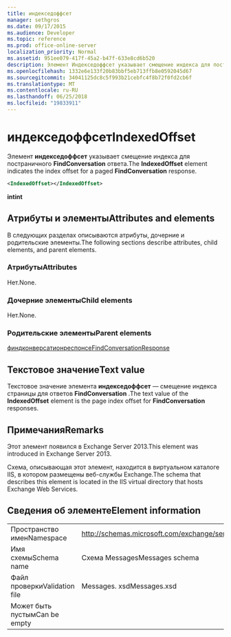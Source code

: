 ```yaml
---
title: индекседоффсет
manager: sethgros
ms.date: 09/17/2015
ms.audience: Developer
ms.topic: reference
ms.prod: office-online-server
localization_priority: Normal
ms.assetid: 951ee079-417f-45a2-b47f-633e8cd6b520
description: Элемент Индекседоффсет указывает смещение индекса для постраничного FindConversation ответа.
ms.openlocfilehash: 1332e6e133f20b83bbf5eb713ffb8e0592045d67
ms.sourcegitcommit: 34041125dc8c5f993b21cebfc4f8b72f0fd2cb6f
ms.translationtype: MT
ms.contentlocale: ru-RU
ms.lasthandoff: 06/25/2018
ms.locfileid: "19833911"
---
```

# <a name="indexedoffset"></a><span data-ttu-id="f9d4c-103">индекседоффсет</span><span class="sxs-lookup"><span data-stu-id="f9d4c-103">IndexedOffset</span></span>

<span data-ttu-id="f9d4c-104">Элемент **индекседоффсет** указывает смещение индекса для постраничного **FindConversation** ответа.</span><span class="sxs-lookup"><span data-stu-id="f9d4c-104">The **IndexedOffset** element indicates the index offset for a paged **FindConversation** response.</span></span> 
  
```XML
<IndexedOffset></IndexedOffset>
```

 <span data-ttu-id="f9d4c-105">**int**</span><span class="sxs-lookup"><span data-stu-id="f9d4c-105">**int**</span></span>
## <a name="attributes-and-elements"></a><span data-ttu-id="f9d4c-106">Атрибуты и элементы</span><span class="sxs-lookup"><span data-stu-id="f9d4c-106">Attributes and elements</span></span>

<span data-ttu-id="f9d4c-107">В следующих разделах описываются атрибуты, дочерние и родительские элементы.</span><span class="sxs-lookup"><span data-stu-id="f9d4c-107">The following sections describe attributes, child elements, and parent elements.</span></span>
  
### <a name="attributes"></a><span data-ttu-id="f9d4c-108">Атрибуты</span><span class="sxs-lookup"><span data-stu-id="f9d4c-108">Attributes</span></span>

<span data-ttu-id="f9d4c-109">Нет.</span><span class="sxs-lookup"><span data-stu-id="f9d4c-109">None.</span></span>
  
### <a name="child-elements"></a><span data-ttu-id="f9d4c-110">Дочерние элементы</span><span class="sxs-lookup"><span data-stu-id="f9d4c-110">Child elements</span></span>

<span data-ttu-id="f9d4c-111">Нет.</span><span class="sxs-lookup"><span data-stu-id="f9d4c-111">None.</span></span>
  
### <a name="parent-elements"></a><span data-ttu-id="f9d4c-112">Родительские элементы</span><span class="sxs-lookup"><span data-stu-id="f9d4c-112">Parent elements</span></span>

[<span data-ttu-id="f9d4c-113">финдконверсатионреспонсе</span><span class="sxs-lookup"><span data-stu-id="f9d4c-113">FindConversationResponse</span></span>](findconversationresponse.md)
  
## <a name="text-value"></a><span data-ttu-id="f9d4c-114">Текстовое значение</span><span class="sxs-lookup"><span data-stu-id="f9d4c-114">Text value</span></span>

<span data-ttu-id="f9d4c-115">Текстовое значение элемента **индекседоффсет** — смещение индекса страницы для ответов **FindConversation** .</span><span class="sxs-lookup"><span data-stu-id="f9d4c-115">The text value of the **IndexedOffset** element is the page index offset for **FindConversation** responses.</span></span> 
  
## <a name="remarks"></a><span data-ttu-id="f9d4c-116">Примечания</span><span class="sxs-lookup"><span data-stu-id="f9d4c-116">Remarks</span></span>

<span data-ttu-id="f9d4c-117">Этот элемент появился в Exchange Server 2013.</span><span class="sxs-lookup"><span data-stu-id="f9d4c-117">This element was introduced in Exchange Server 2013.</span></span>
  
<span data-ttu-id="f9d4c-118">Схема, описывающая этот элемент, находится в виртуальном каталоге IIS, в котором размещены веб-службы Exchange.</span><span class="sxs-lookup"><span data-stu-id="f9d4c-118">The schema that describes this element is located in the IIS virtual directory that hosts Exchange Web Services.</span></span>
  
## <a name="element-information"></a><span data-ttu-id="f9d4c-119">Сведения об элементе</span><span class="sxs-lookup"><span data-stu-id="f9d4c-119">Element information</span></span>

|||
|:-----|:-----|
|<span data-ttu-id="f9d4c-120">Пространство имен</span><span class="sxs-lookup"><span data-stu-id="f9d4c-120">Namespace</span></span>  <br/> |http://schemas.microsoft.com/exchange/services/2006/messages  <br/> |
|<span data-ttu-id="f9d4c-121">Имя схемы</span><span class="sxs-lookup"><span data-stu-id="f9d4c-121">Schema name</span></span>  <br/> |<span data-ttu-id="f9d4c-122">Схема Messages</span><span class="sxs-lookup"><span data-stu-id="f9d4c-122">Messages schema</span></span>  <br/> |
|<span data-ttu-id="f9d4c-123">Файл проверки</span><span class="sxs-lookup"><span data-stu-id="f9d4c-123">Validation file</span></span>  <br/> |<span data-ttu-id="f9d4c-124">Messages. xsd</span><span class="sxs-lookup"><span data-stu-id="f9d4c-124">Messages.xsd</span></span>  <br/> |
|<span data-ttu-id="f9d4c-125">Может быть пустым</span><span class="sxs-lookup"><span data-stu-id="f9d4c-125">Can be empty</span></span>  <br/> ||
   


